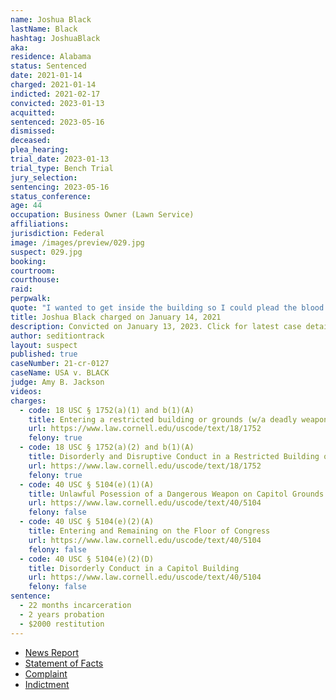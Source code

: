 ```yaml
---
name: Joshua Black
lastName: Black
hashtag: JoshuaBlack
aka:
residence: Alabama
status: Sentenced
date: 2021-01-14
charged: 2021-01-14
indicted: 2021-02-17
convicted: 2023-01-13
acquitted:
sentenced: 2023-05-16
dismissed:
deceased:
plea_hearing:
trial_date: 2023-01-13
trial_type: Bench Trial
jury_selection:
sentencing: 2023-05-16
status_conference:
age: 44
occupation: Business Owner (Lawn Service)
affiliations:
jurisdiction: Federal
image: /images/preview/029.jpg
suspect: 029.jpg
booking:
courtroom:
courthouse:
raid:
perpwalk:
quote: "I wanted to get inside the building so I could plead the blood of Jesus over it. That was my goal."
title: Joshua Black charged on January 14, 2021
description: Convicted on January 13, 2023. Click for latest case details.
author: seditiontrack
layout: suspect
published: true
caseNumber: 21-cr-0127
caseName: USA v. BLACK
judge: Amy B. Jackson
videos:
charges:
  - code: 18 USC § 1752(a)(1) and b(1)(A)
    title: Entering a restricted building or grounds (w/a deadly weapon)
    url: https://www.law.cornell.edu/uscode/text/18/1752
    felony: true
  - code: 18 USC § 1752(a)(2) and b(1)(A)
    title: Disorderly and Disruptive Conduct in a Restricted Building or Grounds (w/a deadly weapon)
    url: https://www.law.cornell.edu/uscode/text/18/1752
    felony: true
  - code: 40 USC § 5104(e)(1)(A)
    title: Unlawful Posession of a Dangerous Weapon on Capitol Grounds or Buildings
    url: https://www.law.cornell.edu/uscode/text/40/5104
    felony: false
  - code: 40 USC § 5104(e)(2)(A)
    title: Entering and Remaining on the Floor of Congress
    url: https://www.law.cornell.edu/uscode/text/40/5104
    felony: false
  - code: 40 USC § 5104(e)(2)(D)
    title: Disorderly Conduct in a Capitol Building
    url: https://www.law.cornell.edu/uscode/text/40/5104
    felony: false
sentence:
  - 22 months incarceration
  - 2 years probation
  - $2000 restitution
---
```


- [News Report](https://www.wbrc.com/2021/01/14/leeds-man-charged-capitol-riot-identified-by-blood-his-cheek/)
- [Statement of Facts](https://www.justice.gov/opa/page/file/1354806/download)
- [Complaint](https://www.justice.gov/opa/page/file/1354811/download)
- [Indictment](https://storage.courtlistener.com/recap/gov.uscourts.dcd.227700/gov.uscourts.dcd.227700.59.0_1.pdf)

